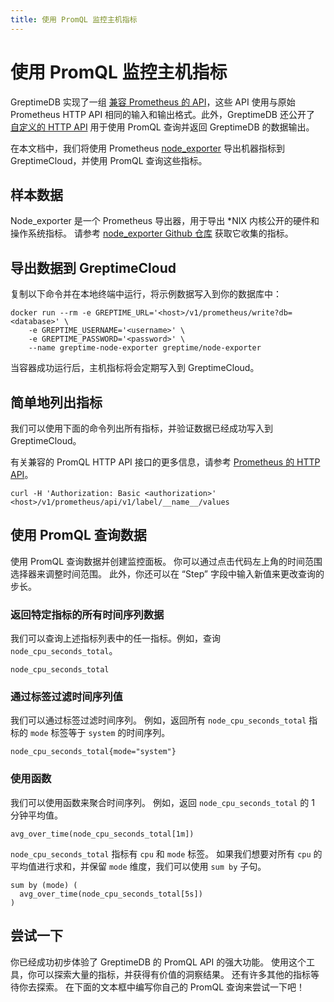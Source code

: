 ```yaml
---
title: 使用 PromQL 监控主机指标
---
```


# 使用 PromQL 监控主机指标

GreptimeDB 实现了一组 [兼容 Prometheus 的 API](https://docs.greptime.cn/user-guide/query-data/promql#prometheus-http-api)，这些 API 使用与原始 Prometheus HTTP API 相同的输入和输出格式。此外，GreptimeDB 还公开了 [自定义的 HTTP API](https://docs.greptime.cn/user-guide/query-data/promql#greptimedb-%E7%9A%84-http-api) 用于使用 PromQL 查询并返回 GreptimeDB 的数据输出。

在本文档中，我们将使用 Prometheus [node_exporter](https://github.com/prometheus/node_exporter) 导出机器指标到 GreptimeCloud，并使用 PromQL 查询这些指标。

## 样本数据

Node_exporter 是一个 Prometheus 导出器，用于导出 \*NIX 内核公开的硬件和操作系统指标。
请参考 [node_exporter Github 仓库](https://github.com/prometheus/node_exporter) 获取它收集的指标。

## 导出数据到 GreptimeCloud

复制以下命令并在本地终端中运行，将示例数据写入到你的数据库中：

```shell
docker run --rm -e GREPTIME_URL='<host>/v1/prometheus/write?db=<database>' \
    -e GREPTIME_USERNAME='<username>' \
    -e GREPTIME_PASSWORD='<password>' \
    --name greptime-node-exporter greptime/node-exporter
```

当容器成功运行后，主机指标将会定期写入到 GreptimeCloud。

## 简单地列出指标

我们可以使用下面的命令列出所有指标，并验证数据已经成功写入到 GreptimeCloud。

有关兼容的 PromQL HTTP API 接口的更多信息，请参考 [Prometheus 的 HTTP API](https://docs.greptime.com/user-guide/query-data/promql#prometheus-http-api)。

```curl
curl -H 'Authorization: Basic <authorization>' <host>/v1/prometheus/api/v1/label/__name__/values
```

## 使用 PromQL 查询数据

使用 PromQL 查询数据并创建监控面板。
你可以通过点击代码左上角的时间范围选择器来调整时间范围。
此外，你还可以在 “Step” 字段中输入新值来更改查询的步长。

### 返回特定指标的所有时间序列数据

我们可以查询上述指标列表中的任一指标。例如，查询 `node_cpu_seconds_total`。

```promql
node_cpu_seconds_total
```

### 通过标签过滤时间序列值

我们可以通过标签过滤时间序列。
例如，返回所有 `node_cpu_seconds_total` 指标的 `mode` 标签等于 `system` 的时间序列。

```promql
node_cpu_seconds_total{mode="system"}
```

### 使用函数

我们可以使用函数来聚合时间序列。
例如，返回 `node_cpu_seconds_total` 的 1 分钟平均值。

```promql
avg_over_time(node_cpu_seconds_total[1m])
```

`node_cpu_seconds_total` 指标有 `cpu` 和 `mode` 标签。
如果我们想要对所有 `cpu` 的平均值进行求和，并保留 `mode` 维度，我们可以使用 `sum by` 子句。

```promql
sum by (mode) (
  avg_over_time(node_cpu_seconds_total[5s])
)
```

## 尝试一下

你已经成功初步体验了 GreptimeDB 的 PromQL API 的强大功能。
使用这个工具，你可以探索大量的指标，并获得有价值的洞察结果。
还有许多其他的指标等待你去探索。
在下面的文本框中编写你自己的 PromQL 查询来尝试一下吧！

```promql

```
